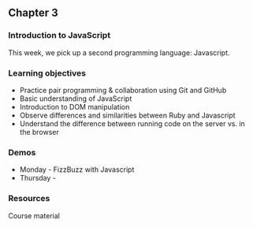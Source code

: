 ## Chapter 3

### Introduction to JavaScript
This week, we pick up a second programming language: Javascript.

### Learning objectives
* Practice pair programming & collaboration using Git and GitHub
* Basic understanding of JavaScript
* Introduction to DOM manipulation
* Observe differences and similarities between Ruby and Javascript
* Understand the difference between running code on the server vs. in the browser

### Demos
* Monday - FizzBuzz with Javascript
* Thursday - 

### Resources
Course material 

